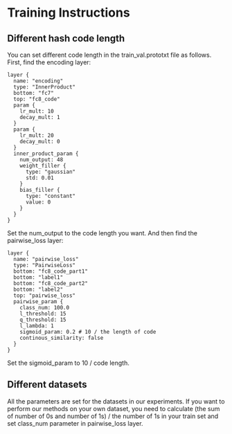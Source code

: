 # Training Instructions
## Different hash code length
You can set different code length in the train_val.prototxt file as follows.
First, find the encoding layer:
```
layer {
  name: "encoding"
  type: "InnerProduct"
  bottom: "fc7"
  top: "fc8_code"
  param {
    lr_mult: 10
    decay_mult: 1
  }
  param {
    lr_mult: 20
    decay_mult: 0
  }
  inner_product_param {
    num_output: 48
    weight_filler {
      type: "gaussian"
      std: 0.01
    }
    bias_filler {
      type: "constant"
      value: 0
    }
  }
}
```
Set the num_output to the code length you want.
And then find the pairwise_loss layer:
```
layer {
  name: "pairwise_loss"
  type: "PairwiseLoss"
  bottom: "fc8_code_part1"
  bottom: "label1"
  bottom: "fc8_code_part2"
  bottom: "label2"
  top: "pairwise_loss"
  pairwise_param {
    class_num: 100.0
    l_threshold: 15
    q_threshold: 15
    l_lambda: 1
    sigmoid_param: 0.2 # 10 / the length of code
    continous_similarity: false
  }
}
```
Set the sigmoid_param to 10 / code length.

## Different datasets
All the parameters are set for the datasets in our experiments. If you want to perform our methods on your own dataset, you need to calculate (the sum of number of 0s and number of 1s) / the number of 1s in your train set and set class_num parameter in pairwise_loss layer.
